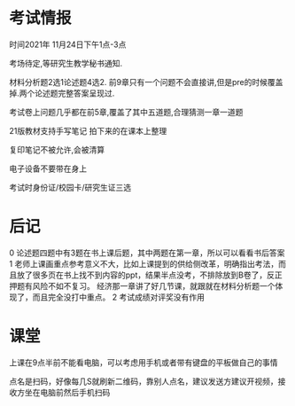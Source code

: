 # 考试情报

时间2021年 11月24日下午1点-3点  

考场待定,等研究生教学秘书通知.

材料分析题2选1论述题4选2. 前9章只有一个问题不会直接讲,但是pre的时候覆盖掉.两个论述题完整答案呈现过.

考试卷上问题几乎都在前5章,覆盖了其中五道题,合理猜测一章一道题

21版教材支持手写笔记  拍下来的在课本上整理

复印笔记不被允许,会被清算

电子设备不要带在身上

考试时身份证/校园卡/研究生证三选

# 后记
0 论述题四题中有3题在书上课后题，其中两题在第一章，所以可以看看书后答案
1 老师上课画重点参考意义不大，比如上课提到的供给侧改革，明确指出考法，而且放了很多页在书上找不到内容的ppt，结果半点没考，不排除放到B卷了，反正押题有风险不如不复习。
经济那一章讲了好几节课，就跟就在材料分析题一个体现了，而且完全没打中重点。
2 考试成绩对评奖没有作用
# 课堂
上课在9点半前不能看电脑，可以考虑用手机或者带有键盘的平板做自己的事情

点名是扫码，好像每几S就刷新二维码，靠别人点名，建议发送方建议开视频，接收方坐在电脑前然后手机扫码
